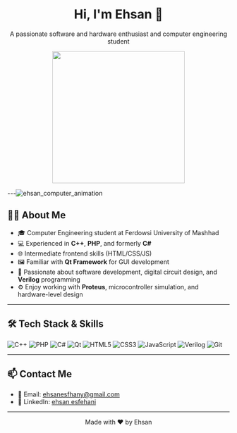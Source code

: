 <h1 align="center">Hi, I'm Ehsan 👋</h1>

<p align="center">
  A passionate software and hardware enthusiast and computer engineering student
</p>

<p align="center">
  <img src="https://github.com/your-username/your-repo-name/blob/main/ehsan_computer_animation.gif?raw=true" width="300" />
</p>

---![ehsan_computer_animation]()


## 👨‍🎓 About Me

- 🎓 Computer Engineering student at Ferdowsi University of Mashhad  
- 💻 Experienced in **C++**, **PHP**, and formerly **C#**
- 🌐 Intermediate frontend skills (HTML/CSS/JS)  
- 🖼️ Familiar with **Qt Framework** for GUI development
- 🔧 Passionate about software development, digital circuit design, and **Verilog** programming
- ⚙️ Enjoy working with **Proteus**, microcontroller simulation, and hardware-level design

---

## 🛠️ Tech Stack & Skills

![C++](https://img.shields.io/badge/C++-00599C?style=for-the-badge&logo=c%2B%2B&logoColor=white)
![PHP](https://img.shields.io/badge/PHP-777BB4?style=for-the-badge&logo=php&logoColor=white)
![C#](https://img.shields.io/badge/C%23-239120?style=for-the-badge&logo=c-sharp&logoColor=white)
![Qt](https://img.shields.io/badge/Qt-41CD52?style=for-the-badge&logo=qt&logoColor=white)
![HTML5](https://img.shields.io/badge/HTML5-E34F26?style=for-the-badge&logo=html5&logoColor=white)
![CSS3](https://img.shields.io/badge/CSS3-1572B6?style=for-the-badge&logo=css3&logoColor=white)
![JavaScript](https://img.shields.io/badge/JavaScript-F7DF1E?style=for-the-badge&logo=javascript&logoColor=black)
![Verilog](https://img.shields.io/badge/Verilog-00B2EE?style=for-the-badge&logo=verilog&logoColor=white)
![Git](https://img.shields.io/badge/Git-F05032?style=for-the-badge&logo=git&logoColor=white)

---

## 📫 Contact Me

- 📧 Email: ehsanesfhany@gmail.com  
- 💼 LinkedIn: [ehsan esfehani](https://www.linkedin.com/in/ehsan-esfehani-067b45340/?trk=flagship3_open_to_hiring_creation_upsell)

---

<p align="center">
  Made with ❤️ by Ehsan
</p>
